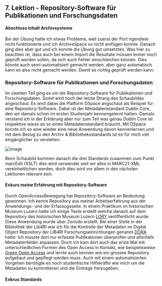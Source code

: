 ## 7. Lektion - Repository-Software für Publikationen und Forschungsdaten
#### Abschluss Inhalt Archivsysteme
Bei der Übung hatte ich etwas Probleme, weil zuerst der Port irgendwie nicht funktionierte und ich ArchiveSpace so nicht einfügen konnte. Danach ging dies aber gut und ich konnte die Übung gut umsetzten.
Was hier zu beachten ist, dass auch bei einem Import die Resultate müssen immer noch geprüft werden sollen, da sich auch Fehler einschleichen können. Dies könnte auch semi-automatisiert gemacht werden, aber ganz automatisch kann es also nicht gemacht werden. Damit es richtig geprüft werden kann.

### Repository-Software für Publikationen und Forschungsdaten 
Im zweiten Teil ging es um die Repository-Software für Publikaitonen und Forschungsdaten. Somit wird noch der letzte Strang des Schaubildes angeschaut. Es wird dabei die Platform DSpace angschaut als Beispiel für eine Repository-Software. Dabei ist der Metadatenstandard Dublin Core, den wir damals schon im ersten Studienjahr kennengelernt hatten. Damals verstand ich in der Erklärung aber nur zum Teil was genau _Dublin Core_ ist respektive wieso es so einen Metadatenstandard braucht. Mit DSpace konnte ich so eine wieder eine neue Anwendung davon kennenlernen und mit dem Bezug zu den Archiv & Bibliotheksstandards ist es für mich viel eingänglicher zu verstehen.

![image](https://github.com/blaettmartin/Lerntagebuch_BAIN/assets/90840517/573d1996-af11-4c94-b744-0f94fdd93e3e)

Beim Schaubild kommen danach die drei Standards zusammen zum Punkt marcEdit (XSLT) dies wird verwendet weil wir alles in MARC21-XML vereinheitlichen werden, doch dies wird vor allem in den nächsten Lektionen relevant sein.

#### Exkurs meine Erfahrung mit Repository-Software
Durch OpenAccessBewegung hat Repository-Software an Bedeutung gewonnen. Ich kenne Repository aus meiner Arbeitserfahrung aus der Anwendungs- und der Erfassugsseite. In einem Praktikum im historischen Museum Luzern hatte ich einige Texte erstellt welche danach auf dem Repository des historischen Museum Luzern [LORY](https://zenodo.org/communities/lory_hml/?page=1&size=20) veröffentlicht wurde. Diese Anwendung wurde über Zenodo erstellt. Bei einer Stelle in der Bibliothek der Lib4RI war ich für die Kontrolle der Metadaten im Digital Object Repository der LIB4RI Forschungseinrichtungen genannt [DORA](https://www.dora.lib4ri.ch/) hatte. Ich musste dort nur erfasste Publikationen überprüfen und allenfalls Metadatenfelder anpassen. Doch ich kam dort auch das erste Mal mit unterschiedlichen Formen des Open Access in Kontakt, wie beispielsweise [Green Open Access](https://www.lib4ri.ch/green-open-access) und lernte auch kennen wie ein grosses Repository aufgebaut und gepflegt werden muss. Auch mit einem automatisierten Vorgehen benötigte es noch studentische Hilfskräfte wie mich um die Metadaten zu kontrollieren und die Einträge freizugeben. 

#### Exkrus Standards



